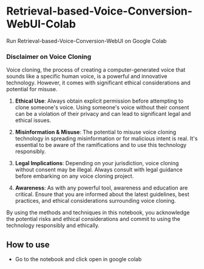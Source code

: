 # Retrieval-based-Voice-Conversion-WebUI-Colab
Run Retrieval-based-Voice-Conversion-WebUI on Google Colab

### Disclaimer on Voice Cloning

Voice cloning, the process of creating a computer-generated voice that sounds like a specific human voice, is a powerful and innovative technology. However, it comes with significant ethical considerations and potential for misuse.

1. **Ethical Use**: Always obtain explicit permission before attempting to clone someone's voice. Using someone's voice without their consent can be a violation of their privacy and can lead to significant legal and ethical issues.

2. **Misinformation & Misuse**: The potential to misuse voice cloning technology in spreading misinformation or for malicious intent is real. It's essential to be aware of the ramifications and to use this technology responsibly.

3. **Legal Implications**: Depending on your jurisdiction, voice cloning without consent may be illegal. Always consult with legal guidance before embarking on any voice cloning project.

4. **Awareness**: As with any powerful tool, awareness and education are critical. Ensure that you are informed about the latest guidelines, best practices, and ethical considerations surrounding voice cloning.

By using the methods and techniques in this notebook, you acknowledge the potential risks and ethical considerations and commit to using the technology responsibly and ethically.

## How to use
- Go to the notebook and click open in google colab
